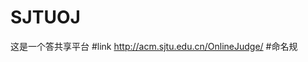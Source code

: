 # SJTUOJ
这是一个答共享平台
#link
<a href="http://acm.sjtu.edu.cn/OnlineJudge/">http://acm.sjtu.edu.cn/OnlineJudge/</a>
#命名规
